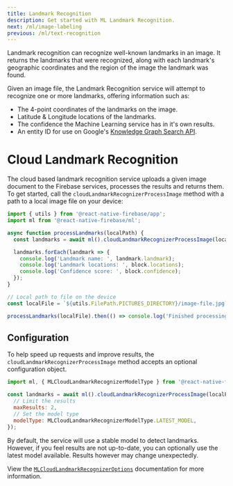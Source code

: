 ```yaml
---
title: Landmark Recognition
description: Get started with ML Landmark Recognition.
next: /ml/image-labeling
previous: /ml/text-recognition
---
```


Landmark recognition can recognize well-known landmarks in an image. It returns the landmarks that were recognized, along
with each landmark's geographic coordinates and the region of the image the landmark was found.

Given an image file, the Landmark Recognition service will attempt to recognize one or more landmarks, offering information
such as:

- The 4-point coordinates of the landmarks on the image.
- Latitude & Longitude locations of the landmarks.
- The confidence the Machine Learning service has in it's own results.
- An entity ID for use on Google's [Knowledge Graph Search API](https://developers.google.com/knowledge-graph/).

# Cloud Landmark Recognition

The cloud based landmark recognition service uploads a given image document to the Firebase services, processes the results and returns them.
To get started, call the `cloudLandmarkRecognizerProcessImage` method with a path to a local image file on your device:

```js
import { utils } from '@react-native-firebase/app';
import ml from '@react-native-firebase/ml';

async function processLandmarks(localPath) {
  const landmarks = await ml().cloudLandmarkRecognizerProcessImage(localPath);

  landmarks.forEach(landmark => {
    console.log('Landmark name: ', landmark.landmark);
    console.log('Landmark locations: ', block.locations);
    console.log('Confidence score: ', block.confidence);
  });
}

// Local path to file on the device
const localFile = `${utils.FilePath.PICTURES_DIRECTORY}/image-file.jpg`;

processLandmarks(localFile).then(() => console.log('Finished processing file.'));
```

## Configuration

To help speed up requests and improve results, the `cloudLandmarkRecognizerProcessImage` method accepts an optional
configuration object.

```js
import ml, { MLCloudLandmarkRecognizerModelType } from '@react-native-firebase/ml';

const landmarks = await ml().cloudLandmarkRecognizerProcessImage(localPath, {
  // Limit the results
  maxResults: 2,
  // Set the model type
  modelType: MLCloudLandmarkRecognizerModelType.LATEST_MODEL,
});
```

By default, the service will use a stable model to detect landmarks. However, if you feel results are not up-to-date, you
can optionally use the latest model available. Results however may change unexpectedly.

View the [`MLCloudLandmarkRecognizerOptions`](/reference/ml/mlcloudlandmarkrecognizeroptions) documentation for more information.
